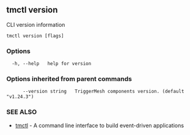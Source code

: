 ## tmctl version

CLI version information

```
tmctl version [flags]
```

### Options

```
  -h, --help   help for version
```

### Options inherited from parent commands

```
      --version string   TriggerMesh components version. (default "v1.24.3")
```

### SEE ALSO

* [tmctl](tmctl.md)	 - A command line interface to build event-driven applications

